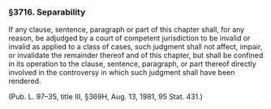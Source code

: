 ### §3716. Separability ###

If any clause, sentence, paragraph or part of this chapter shall, for any reason, be adjudged by a court of competent jurisdiction to be invalid or invalid as applied to a class of cases, such judgment shall not affect, impair, or invalidate the remainder thereof and of this chapter, but shall be confined in its operation to the clause, sentence, paragraph, or part thereof directly involved in the controversy in which such judgment shall have been rendered.

(Pub. L. 97–35, title III, §369H, Aug. 13, 1981, 95 Stat. 431.)